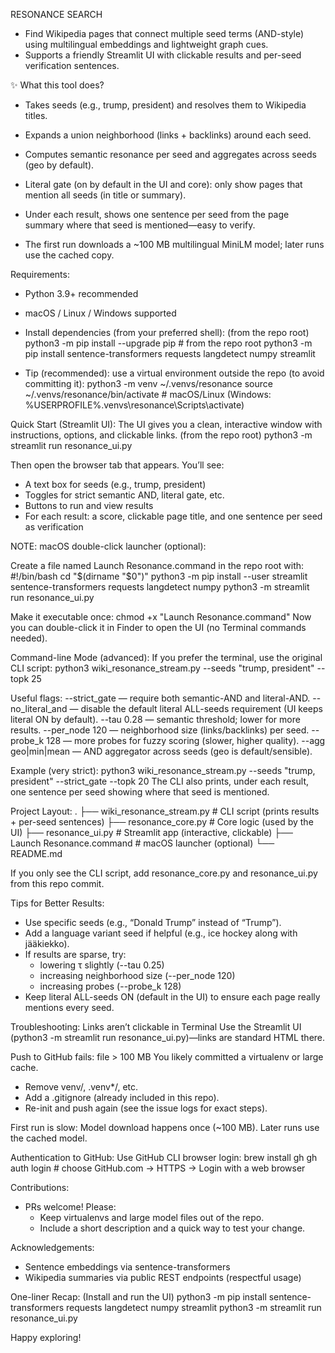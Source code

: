 RESONANCE SEARCH

- Find Wikipedia pages that connect multiple seed terms (AND-style) using multilingual embeddings and lightweight graph cues.
- Supports a friendly Streamlit UI with clickable results and per-seed verification sentences.


✨ What this tool does?
- Takes seeds (e.g., trump, president) and resolves them to Wikipedia titles.
- Expands a union neighborhood (links + backlinks) around each seed.
- Computes semantic resonance per seed and aggregates across seeds (geo by default).
- Literal gate (on by default in the UI and core): only show pages that mention all seeds (in title or summary).

- Under each result, shows one sentence per seed from the page summary where that seed is mentioned—easy to verify.
- The first run downloads a ~100 MB multilingual MiniLM model; later runs use the cached copy.

  

Requirements:
- Python 3.9+ recommended
- macOS / Linux / Windows supported

- Install dependencies (from your preferred shell): 
(from the repo root)
python3 -m pip install --upgrade pip    # from the repo root
python3 -m pip install sentence-transformers requests langdetect numpy streamlit

- Tip (recommended): use a virtual environment outside the repo (to avoid committing it):
python3 -m venv ~/.venvs/resonance
source ~/.venvs/resonance/bin/activate  # macOS/Linux
(Windows:  %USERPROFILE%\.venvs\resonance\Scripts\activate)



Quick Start (Streamlit UI):
The UI gives you a clean, interactive window with instructions, options, and clickable links.
(from the repo root)
python3 -m streamlit run resonance_ui.py

Then open the browser tab that appears. You’ll see:
- A text box for seeds (e.g., trump, president)
- Toggles for strict semantic AND, literal gate, etc.
- Buttons to run and view results
- For each result: a score, clickable page title, and one sentence per seed as verification

  
NOTE: macOS double-click launcher (optional):

Create a file named Launch Resonance.command in the repo root with:
#!/bin/bash
cd "$(dirname "$0")"
python3 -m pip install --user streamlit sentence-transformers requests langdetect numpy
python3 -m streamlit run resonance_ui.py

Make it executable once:
chmod +x "Launch Resonance.command"
Now you can double-click it in Finder to open the UI (no Terminal commands needed).

Command-line Mode (advanced):
If you prefer the terminal, use the original CLI script:
python3 wiki_resonance_stream.py --seeds "trump, president" --topk 25

Useful flags:
--strict_gate — require both semantic-AND and literal-AND.
--no_literal_and — disable the default literal ALL-seeds requirement (UI keeps literal ON by default).
--tau 0.28 — semantic threshold; lower for more results.
--per_node 120 — neighborhood size (links/backlinks) per seed.
--probe_k 128 — more probes for fuzzy scoring (slower, higher quality).
--agg geo|min|mean — AND aggregator across seeds (geo is default/sensible).

Example (very strict):
python3 wiki_resonance_stream.py --seeds "trump, president" --strict_gate --topk 20
The CLI also prints, under each result, one sentence per seed showing where that seed is mentioned.



Project Layout:
.
├── wiki_resonance_stream.py  # CLI script (prints results + per-seed sentences)
├── resonance_core.py         # Core logic (used by the UI)
├── resonance_ui.py           # Streamlit app (interactive, clickable)
├── Launch Resonance.command  # macOS launcher (optional)
└── README.md

If you only see the CLI script, add resonance_core.py and resonance_ui.py from this repo commit.



Tips for Better Results:
- Use specific seeds (e.g., “Donald Trump” instead of “Trump”).
- Add a language variant seed if helpful (e.g., ice hockey along with jääkiekko).
- If results are sparse, try:
    - lowering τ slightly (--tau 0.25)
    - increasing neighborhood size (--per_node 120)
    - increasing probes (--probe_k 128)
- Keep literal ALL-seeds ON (default in the UI) to ensure each page really mentions every seed.



Troubleshooting:
Links aren’t clickable in Terminal
Use the Streamlit UI (python3 -m streamlit run resonance_ui.py)—links are standard HTML there.

Push to GitHub fails: file > 100 MB
You likely committed a virtualenv or large cache.
- Remove venv/, .venv*/, etc.
- Add a .gitignore (already included in this repo).
- Re-init and push again (see the issue logs for exact steps).
  
First run is slow:
Model download happens once (~100 MB). Later runs use the cached model.



Authentication to GitHub:
Use GitHub CLI browser login:
brew install gh
gh auth login   # choose GitHub.com → HTTPS → Login with a web browser




Contributions:
- PRs welcome! Please:
    - Keep virtualenvs and large model files out of the repo.
    - Include a short description and a quick way to test your change.

      
 
Acknowledgements:
- Sentence embeddings via sentence-transformers
- Wikipedia summaries via public REST endpoints (respectful usage)

  


One-liner Recap:
(Install and run the UI)
python3 -m pip install sentence-transformers requests langdetect numpy streamlit
python3 -m streamlit run resonance_ui.py


Happy exploring!
